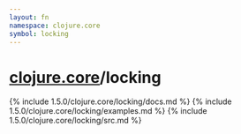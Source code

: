 ```yaml
---
layout: fn
namespace: clojure.core
symbol: locking
---
```


# [clojure.core](../)/locking

{% include 1.5.0/clojure.core/locking/docs.md %}
{% include 1.5.0/clojure.core/locking/examples.md %}
{% include 1.5.0/clojure.core/locking/src.md %}

